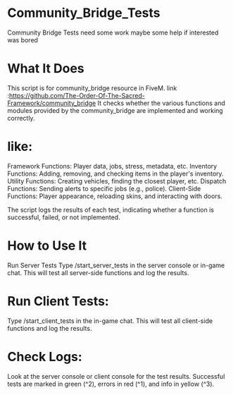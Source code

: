 # Community_Bridge_Tests
Community Bridge Tests need some work maybe some help if interested was bored 

# What It Does
This script is for community_bridge resource in FiveM. link :https://github.com/The-Order-Of-The-Sacred-Framework/community_bridge
It checks whether the various functions and modules provided by the community_bridge are implemented and working correctly.

# like:
Framework Functions: Player data, jobs, stress, metadata, etc.
Inventory Functions: Adding, removing, and checking items in the player's inventory.
Utility Functions: Creating vehicles, finding the closest player, etc.
Dispatch Functions: Sending alerts to specific jobs (e.g., police).
Client-Side Functions: Player appearance, reloading skins, and interacting with doors.


The script logs the results of each test, indicating whether a function is successful, failed, or not implemented.


# How to Use It
Run Server Tests
Type /start_server_tests in the server console or in-game chat.
This will test all server-side functions and log the results.

# Run Client Tests:
Type /start_client_tests in the in-game chat.
This will test all client-side functions and log the results.


# Check Logs:
Look at the server console or client console for the test results.
Successful tests are marked in green (^2), errors in red (^1), and info in yellow (^3).

